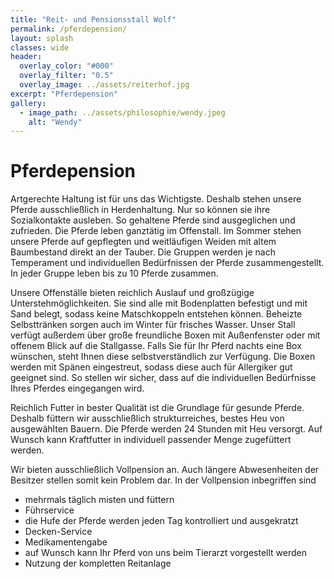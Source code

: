 ```yaml
---
title: "Reit- und Pensionsstall Wolf"
permalink: /pferdepension/
layout: splash
classes: wide
header:
  overlay_color: "#000"
  overlay_filter: "0.5"
  overlay_image: ../assets/reiterhof.jpg
excerpt: "Pferdepension"
gallery:
  - image_path: ../assets/philosophie/wendy.jpeg
    alt: "Wendy"
---
```


# Pferdepension

Artgerechte Haltung ist für uns das Wichtigste. Deshalb stehen unsere Pferde ausschließlich in Herdenhaltung. Nur so können sie ihre Sozialkontakte ausleben. So gehaltene Pferde sind ausgeglichen und zufrieden. Die Pferde leben ganztätig im Offenstall. Im Sommer stehen unsere Pferde auf gepflegten und weitläufigen Weiden mit altem Baumbestand direkt an der Tauber. Die Gruppen werden je nach Temperament und individuellen Bedürfnissen der Pferde zusammengestellt. In jeder Gruppe leben bis zu 10 Pferde zusammen.

Unsere Offenställe bieten reichlich Auslauf und großzügige Unterstehmöglichkeiten. Sie sind alle mit Bodenplatten befestigt und mit Sand belegt, sodass keine Matschkoppeln entstehen können. Beheizte Selbsttränken sorgen auch im Winter für frisches Wasser. Unser Stall verfügt außerdem über große freundliche Boxen mit Außenfenster oder mit offenem Blick auf die Stallgasse. Falls Sie für Ihr Pferd nachts eine Box wünschen, steht Ihnen diese selbstverständlich zur Verfügung. Die Boxen werden mit Spänen eingestreut, sodass diese auch für Allergiker gut geeignet sind. So stellen wir sicher, dass auf die individuellen Bedürfnisse Ihres Pferdes eingegangen wird.

Reichlich Futter in bester Qualität ist die Grundlage für gesunde Pferde. Deshalb füttern wir ausschließlich strukturreiches, bestes Heu von ausgewählten Bauern. Die Pferde werden 24 Stunden mit Heu versorgt. Auf Wunsch kann Kraftfutter in individuell passender Menge zugefüttert werden.

Wir bieten ausschließlich Vollpension an. Auch längere Abwesenheiten der Besitzer stellen somit kein Problem dar. In der Vollpension inbegriffen sind
* mehrmals täglich misten und füttern
* Führservice
* die Hufe der Pferde werden jeden Tag kontrolliert und ausgekratzt
* Decken-Service
* Medikamentengabe
* auf Wunsch kann Ihr Pferd von uns beim Tierarzt vorgestellt werden
* Nutzung der kompletten Reitanlage

